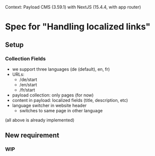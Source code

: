Context: Payload CMS (3.59.1) with NextJS (15.4.4, with app router)

# Spec for "Handling localized links"


## Setup

### Collection Fields

* we support three languages (de (default), en, fr)
* URLs:
  * /de/start
  * /en/start
  * /fr/start
* payload collection: only pages (for now)
* content in payload: localized fields (title, description, etc)
* language switcher in website header
  * switches to same page in other language

(all above is already implemented)


## New requirement

### WIP
